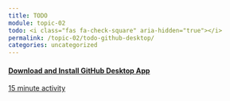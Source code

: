 ```yaml
---
title: TODO
module: topic-02
todo: <i class="fas fa-check-square" aria-hidden="true"></i>
permalink: /topic-02/todo-github-desktop/
categories: uncategorized
---
```


<div class="row text-center">
  <div class="col-lg-4">
    <div class="bs-component">
      <div class="list-group">
        <a href="https://desktop.github.com/" target="_blank" class="list-group-item">
          <i class="icon-hw fab fa-github" aria-hidden="true"></i>
          <h4 class="list-group-item-heading">Download and Install GitHub Desktop App</h4>
          <div class="divider-hw"></div>
          <p class="list-group-item-text"><i class="far fa-clock" aria-hidden="true"></i> 15 minute activity</p>
        </a>
      </div>
    </div>
  </div>
</div>
